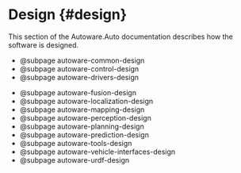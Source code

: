 Design {#design}
======

This section of the Autoware.Auto documentation describes how the software is designed.

- @subpage autoware-common-design
- @subpage autoware-control-design
- @subpage autoware-drivers-design
<!-- - @subpage autoware-external-design -->
- @subpage autoware-fusion-design
- @subpage autoware-localization-design
- @subpage autoware-mapping-design
- @subpage autoware-perception-design
- @subpage autoware-planning-design
- @subpage autoware-prediction-design
- @subpage autoware-tools-design
- @subpage autoware-vehicle-interfaces-design
- @subpage autoware-urdf-design
